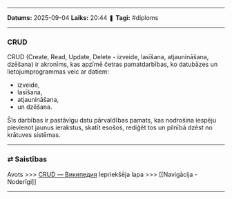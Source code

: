 ___

**Datums:** 2025-09-04
**Laiks:** 20:44
❚ **Tagi:** #diploms 

---
### CRUD

CRUD (Create, Read, Update, Delete - izveide, lasīšana, atjaunināšana, dzēšana) ir akronīms, kas apzīmē četras pamatdarbības, ko datubāzes un lietojumprogrammas veic ar datiem:

- izveide,
- lasīšana, 
- atjaunināšana,
- un dzēšana.

Šīs darbības ir pastāvīgu datu pārvaldības pamats, kas nodrošina iespēju pievienot jaunus ierakstus, skatīt esošos, rediģēt tos un pilnībā dzēst no krātuves sistēmas.

---
### ⇄ Saistības

Avots >>> [CRUD — Википедия](https://ru.wikipedia.org/wiki/CRUD)
Iepriekšēja lapa >>> [[Navigācija - Noderīgi]]

---